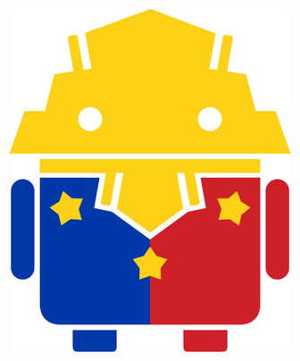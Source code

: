 <style>
  .reveal section img {
      border: 0px;
      box-shadow: 0 0 0 0;
      background: transparent;
  }
</style>

![padc](img/padc.png)
